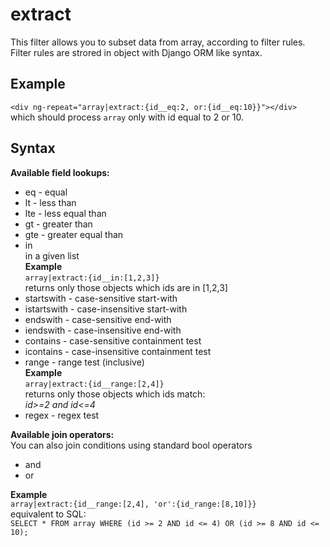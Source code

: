 # extract

This filter allows you to subset data from array, according to filter rules.
Filter rules are strored in object with Django ORM like syntax.

## Example

`<div ng-repeat="array|extract:{id__eq:2, or:{id__eq:10}}"></div>`  
which should process <code>array</code> only with id equal to 2 or 10.

## Syntax

**Available field lookups:**
 
* eq - equal
* lt - less than
* lte - less equal than
* gt - greater than
* gte - greater equal than
* in  
  in a given list  
  **Example**  
    `array|extract:{id__in:[1,2,3]}`  
    returns only those objects which ids are in [1,2,3]
* startswith - case-sensitive start-with
* istartswith - case-insensitive start-with
* endswith - case-sensitive end-with
* iendswith - case-insensitive end-with
* contains - case-sensitive containment test
* icontains - case-insensitive containment test
* range - range test (inclusive)  
  **Example**  
    `array|extract:{id__range:[2,4]}`  
    returns only those objects which ids match:  
        *id&gt;=2 and id&lt;=4*
* regex - regex test

**Available join operators:**  
You can also join conditions using standard bool operators

* and
* or

**Example**  
`array|extract:{id__range:[2,4], 'or':{id_range:[8,10]}}`  
equivalent to SQL:  
    `SELECT * FROM array WHERE (id >= 2 AND id <= 4) OR (id >= 8 AND id <= 10);`

